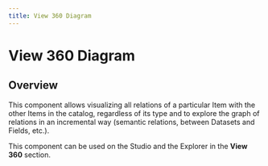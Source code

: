 ```yaml
---
title: View 360 Diagram
---
```


# View 360 Diagram

## Overview

This component allows visualizing all relations of a particular Item with the other Items in the catalog, regardless of its type and to explore the graph of relations in an incremental way (semantic relations, between Datasets and Fields, etc.).

This component can be used on the Studio and the Explorer in the **View 360** section.

